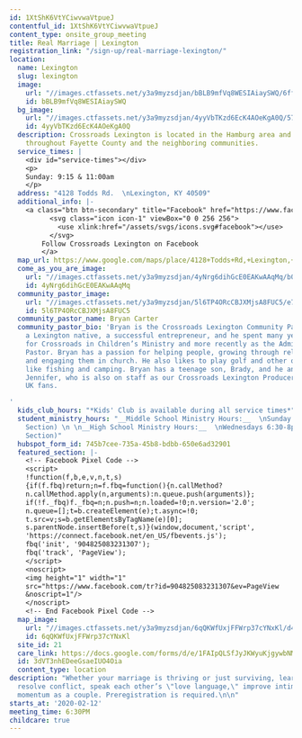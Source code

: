 ```yaml
---
id: 1XtShK6VtYCiwvwaVtpueJ
contentful_id: 1XtShK6VtYCiwvwaVtpueJ
content_type: onsite_group_meeting
title: Real Marriage | Lexington
registration_link: "/sign-up/real-marriage-lexington/"
location:
  name: Lexington
  slug: lexington
  image:
    url: "//images.ctfassets.net/y3a9myzsdjan/bBLB9mfVq8WESIAiaySWQ/6ff41ece3064dbdef6cd70ce8dcd6c17/crossroads-andover.jpg"
    id: bBLB9mfVq8WESIAiaySWQ
  bg_image:
    url: "//images.ctfassets.net/y3a9myzsdjan/4yyVbTKzd6EcK4AOeKgA0Q/574406e4f9712e3ea7bde3b55e83e571/crossroads-church-andover-bg.jpg"
    id: 4yyVbTKzd6EcK4AOeKgA0Q
  description: Crossroads Lexington is located in the Hamburg area and serves people
    throughout Fayette County and the neighboring communities.
  service_times: |
    <div id="service-times"></div>
    <p>
    Sunday: 9:15 & 11:00am
    </p>
  address: "4128 Todds Rd.  \nLexington, KY 40509"
  additional_info: |-
    <a class="btn btn-secondary" title="Facebook" href="https://www.facebook.com/crdslexington/">
          <svg class="icon icon-1" viewBox="0 0 256 256">
            <use xlink:href="/assets/svgs/icons.svg#facebook"></use>
          </svg>
        Follow Crossroads Lexington on Facebook
        </a>
  map_url: https://www.google.com/maps/place/4128+Todds+Rd,+Lexington,+KY+40509/@37.9937646,-84.3967061,17z/data=!3m1!4b1!4m5!3m4!1s0x884251ca9bb3bbe3:0xcb54c66f36e9147f!8m2!3d37.9937646!4d-84.3945174
  come_as_you_are_image:
    url: "//images.ctfassets.net/y3a9myzsdjan/4yNrg6dihGcE0EAKwAAqMq/b0f9a91a51f1eb09b3c79eec5cdf0709/crossroads-church-come-as-you-are3.jpg"
    id: 4yNrg6dihGcE0EAKwAAqMq
  community_pastor_image:
    url: "//images.ctfassets.net/y3a9myzsdjan/5l6TP4ORcCBJXMjsA8FUC5/e7da5e5f7f0b773202fa93e88adffeb2/crossroads-bryan-carter.jpg"
    id: 5l6TP4ORcCBJXMjsA8FUC5
  community_pastor_name: Bryan Carter
  community_pastor_bio: 'Bryan is the Crossroads Lexington Community Pastor. He is
    a Lexington native, a successful entrepreneur, and he spent many years working
    for Crossroads in Children’s Ministry and more recently as the Administrative
    Pastor. Bryan has a passion for helping people, growing through relationships
    and engaging them in church. He also likes to play golf and other outdoor activities
    like fishing and camping. Bryan has a teenage son, Brady, and he and his wife
    Jennifer, who is also on staff as our Crossroads Lexington Producer, are avid
    UK fans.

'
  kids_club_hours: "*Kids' Club is available during all service times*"
  student_ministry_hours: "__Middle School Ministry Hours:__  \nSunday at 11am (Student
    Section) \n \n__High School Ministry Hours:__  \nWednesdays 6:30-8pm (Student
    Section)"
  hubspot_form_id: 745b7cee-735a-45b8-bdbb-650e6ad32901
  featured_section: |-
    <!-- Facebook Pixel Code -->
    <script>
    !function(f,b,e,v,n,t,s)
    {if(f.fbq)return;n=f.fbq=function(){n.callMethod?
    n.callMethod.apply(n,arguments):n.queue.push(arguments)};
    if(!f._fbq)f._fbq=n;n.push=n;n.loaded=!0;n.version='2.0';
    n.queue=[];t=b.createElement(e);t.async=!0;
    t.src=v;s=b.getElementsByTagName(e)[0];
    s.parentNode.insertBefore(t,s)}(window,document,'script',
    'https://connect.facebook.net/en_US/fbevents.js');
    fbq('init', '904825083231307');
    fbq('track', 'PageView');
    </script>
    <noscript>
    <img height="1" width="1"
    src="https://www.facebook.com/tr?id=904825083231307&ev=PageView
    &noscript=1"/>
    </noscript>
    <!-- End Facebook Pixel Code -->
  map_image:
    url: "//images.ctfassets.net/y3a9myzsdjan/6qQKWfUxjFFWrp37cYNxKl/d413249fb1d59edbd3aed58a4ebff3de/Screen_Shot_2019-11-15_at_2.48.00_PM.png"
    id: 6qQKWfUxjFFWrp37cYNxKl
  site_id: 21
  care_link: https://docs.google.com/forms/d/e/1FAIpQLSfJyJKWyuKjgywbNMSXKFPH6c9qsNhfDLiC98vrL-QztPZ0tQ/viewform
  id: 3dVT3nhEDeeGsaeIUO4Oia
  content_type: location
description: "Whether your marriage is thriving or just surviving, learn skills to
  resolve conflict, speak each other’s \"love language,\" improve intimacy and build
  momentum as a couple. Preregistration is required.\n\n"
starts_at: '2020-02-12'
meeting_time: 6:30PM
childcare: true
---
```


